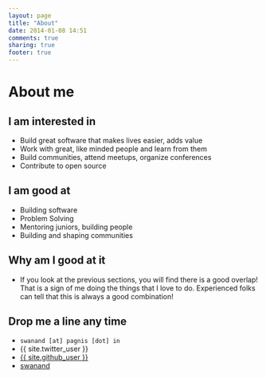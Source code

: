 ```yaml
---
layout: page
title: "About"
date: 2014-01-08 14:51
comments: true
sharing: true
footer: true
---
```


<link href="//netdna.bootstrapcdn.com/font-awesome/4.0.3/css/font-awesome.css" rel="stylesheet">

# About me

## I am interested in

- Build great software that makes lives easier, adds value
- Work with great, like minded people and learn from them
- Build communities, attend meetups, organize conferences
- Contribute to open source


## I am good at  

- Building software
- Problem Solving
- Mentoring juniors, building people
- Building and shaping communities


## Why am I good at it

- If you look at the previous sections, you will find there is a good overlap!  That is a sign of me doing the things that I love to do.  Experienced folks can tell that this is always a good combination!


## Drop me a line any time

- `swanand [at] pagnis [dot] in`
- <a href="https://twitter.com/{{ site.twitter_user }}" style="text-decoration: none;">
    <i class="fa fa-twitter"></i> {{ site.twitter_user }}
  </a>
- [<i class="fa fa-github"></i> {{ site.github_user }}](https://github.com/swanandp)
- [<i class="fa fa-stack-overflow"></i> swanand](http://stackoverflow.com/users/18768/swanand)
